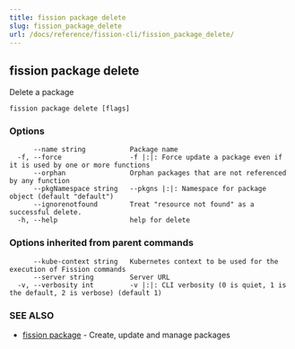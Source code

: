 ```yaml
---
title: fission package delete
slug: fission_package_delete
url: /docs/reference/fission-cli/fission_package_delete/
---
```

## fission package delete

Delete a package

```
fission package delete [flags]
```

### Options

```
      --name string           Package name
  -f, --force                 -f |:|: Force update a package even if it is used by one or more functions
      --orphan                Orphan packages that are not referenced by any function
      --pkgNamespace string   --pkgns |:|: Namespace for package object (default "default")
      --ignorenotfound        Treat "resource not found" as a successful delete.
  -h, --help                  help for delete
```

### Options inherited from parent commands

```
      --kube-context string   Kubernetes context to be used for the execution of Fission commands
      --server string         Server URL
  -v, --verbosity int         -v |:|: CLI verbosity (0 is quiet, 1 is the default, 2 is verbose) (default 1)
```

### SEE ALSO

* [fission package](/docs/reference/fission-cli/fission_package/)	 - Create, update and manage packages

